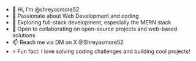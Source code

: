 - 👋 Hi, I’m @shreyasmore52  
- 👀 Passionate about Web Development and coding  
- 🌱 Exploring full-stack development, especially the MERN stack  
- 💞️ Open to collaborating on open-source projects and web-based solutions  
- 📫 Reach me via DM on X @Shreyasmore52 
- ⚡ Fun fact: I love solving coding challenges and building cool projects!  


<!---
shreyasmore52/shreyasmore52 is a ✨ special ✨ repository because its `README.md` (this file) appears on your GitHub profile.
You can click the Preview link to take a look at your changes.
--->

